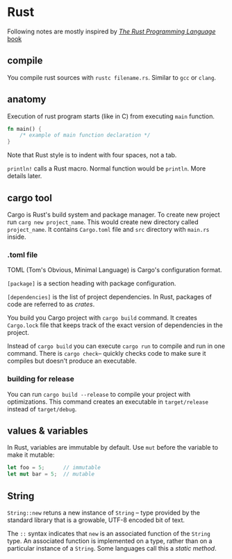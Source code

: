 # Rust

Following notes are mostly inspired by [*The Rust Programming Language* book](https://doc.rust-lang.org/book/index.html)

## compile

You compile rust sources with `rustc filename.rs`. Similar to `gcc` or `clang`.

## anatomy

Execution of rust program starts (like in C) from executing `main` function.

```Rust
fn main() {
    /* example of main function declaration */
}
```

Note that Rust style is to indent with four spaces, not a tab.

`println!` calls a Rust macro. Normal function would be `println`. More details later.

## cargo tool

Cargo is Rust's build system and package manager. To create new project run `carg new project_name`. This would create new directory called `project_name`. It contains `Cargo.toml` file and `src` directory with `main.rs` inside.

### .toml file

TOML (Tom's Obvious, Minimal Language) is Cargo's configuration format.

`[package]` is a section heading with package configuration.

`[dependencies]` is the list of project dependencies. In Rust, packages of code are referred to as *crates*.

You build you Cargo project with `cargo build` command. It creates `Cargo.lock` file that keeps track of the exact version of dependencies in the project.

Instead of `cargo build` you can execute `cargo run` to compile and run in one command. There is `cargo check`– quickly checks code to make sure it compiles but doesn't produce an executable. 

### building for release

You can run `cargo build --release` to compile your project with optimizations. This command creates an executable in `target/release` instead of `target/debug`.

## values & variables

In Rust, variables are immutable by default. Use `mut` before the variable to make it mutable:

```Rust
let foo = 5;      // immutable
let mut bar = 5;  // mutable
```

## String

`String::new` retuns a new instance of `String` – type provided by the standard library that is a growable, UTF-8 encoded bit of text.

The `::` syntax indicates that `new` is an associated function of the `String` type. An associated function is implemented on a type, rather than on a particular instance of a `String`. Some languages call this a *static method*.


